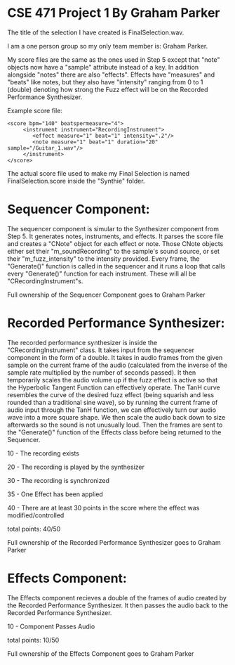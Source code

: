 # CSE 471 Project 1 By Graham Parker
The title of the selection I have created is FinalSelection.wav.

I am a one person group so my only team member is: Graham Parker.

My score files are the same as the ones used in Step 5 except that "note" objects now have a "sample" attribute instead of a key. In addition alongside "notes" there are also "effects". Effects have "measures" and "beats" like notes, but they also have "intensity" ranging from 0 to 1 (double) denoting how strong the Fuzz effect will be on the Recorded Performance Synthesizer. 

Example score file:
```
<score bpm="140" beatspermeasure="4">
     <instrument instrument="RecordingInstrument">
        <effect measure="1" beat="1" intensity=".2"/>
        <note measure="1" beat="1" duration="20" sample="/Guitar_1.wav"/>
     </instrument>
</score>
```
 
The actual score file used to make my Final Selection is named FinalSelection.score inside the "Synthie" folder.

# Sequencer Component:
The sequencer component is simular to the Synthesizer component from Step 5. It generates notes, instruments, and effects. It parses the score file and creates a "CNote" object for each effect or note. Those CNote objects either set their "m_soundRecording" to the sample's sound source, or set their "m_fuzz_intensity" to the intensity provided. Every frame, the "Generate()" function is called in the sequencer and it runs a loop that calls every "Generate()" function for each instrument. These will all be "CRecordingInstrument"s. 

Full ownership of the Sequencer Component goes to Graham Parker

# Recorded Performance Synthesizer:
The recorded performance synthesizer is inside the "CRecordingInstrument" class. It takes input from the sequencer component in the form of a double. It takes in audio frames from the given sample on the current frame of the audio (calculated from the inverse of the sample rate multiplied by the number of seconds passed). It then temporarily scales the audio volume up if the fuzz effect is active so that the Hyperbolic Tangent Function can effectively operate. The TanH curve resembles the curve of the desired fuzz effect (being squarish and less rounded than a traditional sine wave), so by running the current frame of audio input through the TanH function, we can effectively turn our audio wave into a more square shape. We then scale the audio back down to size afterwards so the sound is not unusually loud. Then the frames are sent to the "Generate()" function of the Effects class before being returned to the Sequencer.

10 - The recording exists

20 - The recording is played by the synthesizer

30 - The recording is synchronized

35 - One Effect has been applied

40 - There are at least 30 points in the score where the effect was modified/controlled

total points: 40/50

Full ownership of the Recorded Performance Synthesizer goes to Graham Parker

# Effects Component:
The Effects component recieves a double of the frames of audio created by the Recorded Performance Synthesizer. It then passes the audio back to the Recorded Performance Synthesizer.

10 - Component Passes Audio

total points: 10/50

Full ownership of the Effects Component goes to Graham Parker
